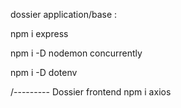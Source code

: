 dossier application/base :

npm i express

npm i -D nodemon concurrently

npm i -D dotenv


/--------- Dossier frontend
npm i axios
